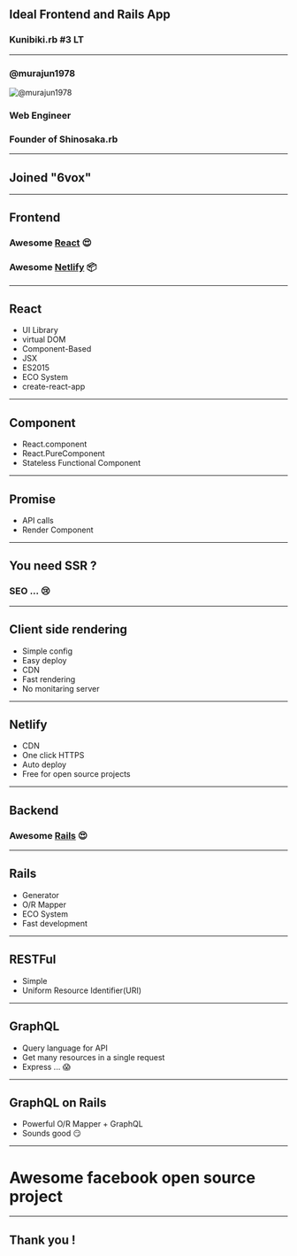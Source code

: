 ## Ideal Frontend and Rails App

### Kunibiki.rb #3 LT

---

### @murajun1978

![@murajun1978](https://secure.gravatar.com/avatar/d8cd979e90361eb5ca5414dd15b35d0f)

### Web Engineer
### Founder of Shinosaka.rb

---

## Joined "6vox"

---

## Frontend

### Awesome [React](https://facebook.github.io/react/)  :heart_eyes:
### Awesome [Netlify](https://www.netlify.com/)  :package:

---

## React

* UI Library
* virtual DOM
* Component-Based
* JSX
* ES2015
* ECO System
* create-react-app

---

## Component

* React.component
* React.PureComponent
* Stateless Functional Component

---

## Promise

* API calls
* Render Component

---

## You need SSR ?

### SEO ... :cry:

---

## Client side rendering

* Simple config
* Easy deploy
* CDN
* Fast rendering
* No monitaring server

---

## Netlify

* CDN
* One click HTTPS
* Auto deploy
* Free for open source projects

---

## Backend

### Awesome [Rails](http://rubyonrails.org/)  :heart_eyes:

---

## Rails

* Generator
* O/R Mapper
* ECO System
* Fast development

---

## RESTFul

* Simple
* Uniform Resource Identifier(URI)

---

## GraphQL

* Query language for API
* Get many resources in a single request
* Express ...  :scream:

---

## GraphQL on Rails

* Powerful O/R Mapper + GraphQL
* Sounds good :smirk:

---

# Awesome facebook open source project

---

## Thank you !

